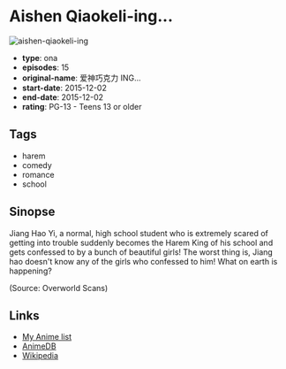 # Aishen Qiaokeli-ing...

![aishen-qiaokeli-ing](https://cdn.myanimelist.net/images/anime/6/78011.jpg)

-   **type**: ona
-   **episodes**: 15
-   **original-name**: 爱神巧克力 ING...
-   **start-date**: 2015-12-02
-   **end-date**: 2015-12-02
-   **rating**: PG-13 - Teens 13 or older

## Tags

-   harem
-   comedy
-   romance
-   school

## Sinopse

Jiang Hao Yi, a normal, high school student who is extremely scared of getting into trouble suddenly becomes the Harem King of his school and gets confessed to by a bunch of beautiful girls! The worst thing is, Jiang hao doesn't know any of the girls who confessed to him! What on earth is happening?

(Source: Overworld Scans)

## Links

-   [My Anime list](https://myanimelist.net/anime/32323/Aishen_Qiaokeli-ing)
-   [AnimeDB](http://anidb.info/perl-bin/animedb.pl?show=anime&aid=11894)
-   [Wikipedia](http://zh.wikipedia.org/wiki/%E7%88%B1%E7%A5%9E%E5%B7%A7%E5%85%8B%E5%8A%9B)
